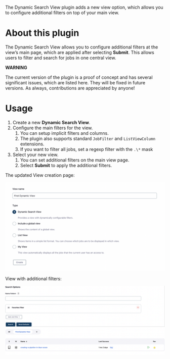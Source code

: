 The Dynamic Search View plugin adds a new view option, which allows you to configure additional filters on top of your main view.

# About this plugin

The Dynamic Search View allows you to configure additional filters at the view’s main page, which are applied after selecting **Submit**.
This allows users to filter and search for jobs in one central view.

**WARNING** 

The current version of the plugin is a proof of concept and has several significant issues, which are listed here. 
They will be fixed in future versions.
As always, contributions are appreciated by anyone!

# Usage

1.  Create a new **Dynamic Search View**.
2.  Configure the main filters for the view.
    1.  You can setup implicit filters and columns. 
    2.  The plugin also supports standard `JobFilter` and `ListViewColumn` extensions.
    3.  If you want to filter all jobs, set a regexp filter with the `.\*` mask
3.  Select your new view.
    1.  You can set additional filters on the main view page.
    2.  Select **Submit** to apply the additional filters.

The updated View creation page:

![](docs/images/CreateView.png)

View with additional filters:

![](docs/images/MainPage.png)
